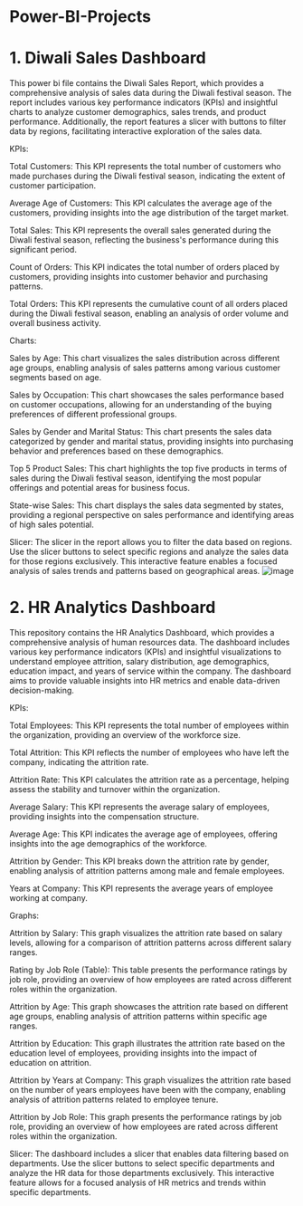 # Power-BI-Projects
# 1. Diwali Sales Dashboard
This power bi file contains the Diwali Sales Report, which provides a comprehensive analysis of sales data during the Diwali festival season. The report includes various key performance indicators (KPIs) and insightful charts to analyze customer demographics, sales trends, and product performance. Additionally, the report features a slicer with buttons to filter data by regions, facilitating interactive exploration of the sales data.

KPIs:

Total Customers: This KPI represents the total number of customers who made purchases during the Diwali festival season, indicating the extent of customer participation.

Average Age of Customers: This KPI calculates the average age of the customers, providing insights into the age distribution of the target market.

Total Sales: This KPI represents the overall sales generated during the Diwali festival season, reflecting the business's performance during this significant period.

Count of Orders: This KPI indicates the total number of orders placed by customers, providing insights into customer behavior and purchasing patterns.

Total Orders: This KPI represents the cumulative count of all orders placed during the Diwali festival season, enabling an analysis of order volume and overall business activity.

Charts:

Sales by Age: This chart visualizes the sales distribution across different age groups, enabling analysis of sales patterns among various customer segments based on age.

Sales by Occupation: This chart showcases the sales performance based on customer occupations, allowing for an understanding of the buying preferences of different professional groups.

Sales by Gender and Marital Status: This chart presents the sales data categorized by gender and marital status, providing insights into purchasing behavior and preferences based on these demographics.

Top 5 Product Sales: This chart highlights the top five products in terms of sales during the Diwali festival season, identifying the most popular offerings and potential areas for business focus.

State-wise Sales: This chart displays the sales data segmented by states, providing a regional perspective on sales performance and identifying areas of high sales potential.

Slicer: The slicer in the report allows you to filter the data based on regions. Use the slicer buttons to select specific regions and analyze the sales data for those regions exclusively. This interactive feature enables a focused analysis of sales trends and patterns based on geographical areas.
![image](https://github.com/DhanashriLohar/Power-BI-Projects/assets/114569069/86e6e44c-2d3f-4af6-abc2-0f85d111afec)

# 2. HR Analytics Dashboard
This repository contains the HR Analytics Dashboard, which provides a comprehensive analysis of human resources data. The dashboard includes various key performance indicators (KPIs) and insightful visualizations to understand employee attrition, salary distribution, age demographics, education impact, and years of service within the company. The dashboard aims to provide valuable insights into HR metrics and enable data-driven decision-making.

KPIs:

Total Employees: This KPI represents the total number of employees within the organization, providing an overview of the workforce size.

Total Attrition: This KPI reflects the number of employees who have left the company, indicating the attrition rate.

Attrition Rate: This KPI calculates the attrition rate as a percentage, helping assess the stability and turnover within the organization.

Average Salary: This KPI represents the average salary of employees, providing insights into the compensation structure.

Average Age: This KPI indicates the average age of employees, offering insights into the age demographics of the workforce.

Attrition by Gender: This KPI breaks down the attrition rate by gender, enabling analysis of attrition patterns among male and female employees.

Years at Company: This KPI represents the average years of employee working at company.

Graphs:

Attrition by Salary: This graph visualizes the attrition rate based on salary levels, allowing for a comparison of attrition patterns across different salary ranges.

Rating by Job Role (Table): This table presents the performance ratings by job role, providing an overview of how employees are rated across different roles within the organization.

Attrition by Age: This graph showcases the attrition rate based on different age groups, enabling analysis of attrition patterns within specific age ranges.

Attrition by Education: This graph illustrates the attrition rate based on the education level of employees, providing insights into the impact of education on attrition.

Attrition by Years at Company: This graph visualizes the attrition rate based on the number of years employees have been with the company, enabling analysis of attrition patterns related to employee tenure.

Attrition by Job Role: This graph presents the performance ratings by job role, providing an overview of how employees are rated across different roles within the organization.

Slicer: The dashboard includes a slicer that enables data filtering based on departments. Use the slicer buttons to select specific departments and analyze the HR data for those departments exclusively. This interactive feature allows for a focused analysis of HR metrics and trends within specific departments.




